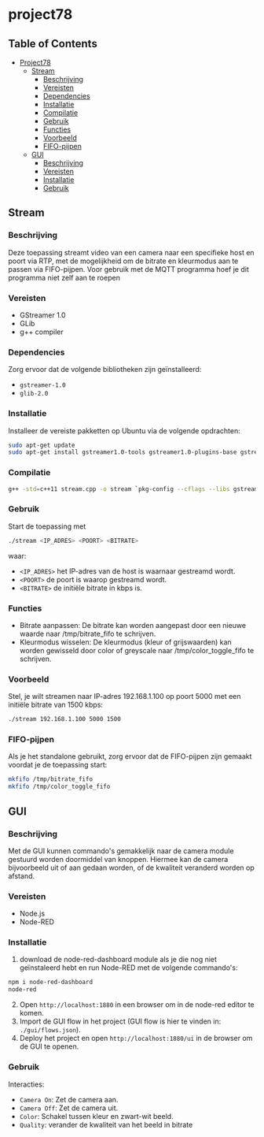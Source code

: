 # project78

## Table of Contents
- [Project78](#project78)
  - [Stream](#stream)
    - [Beschrijving](#beschrijving)
    - [Vereisten](#vereisten)
    - [Dependencies](#dependencies)
    - [Installatie](#installatie)
    - [Compilatie](#compilatie)
    - [Gebruik](#gebruik)
    - [Functies](#functies)
    - [Voorbeeld](#voorbeeld)
    - [FIFO-pijpen](#fifo-pijpen)
  - [GUI](#gui)
    - [Beschrijving](#beschrijving-1)
    - [Vereisten](#vereisten-1)
    - [Installatie](#installatie-1)
    - [Gebruik](#gebruik-1)

## Stream
### Beschrijving
Deze toepassing streamt video van een camera naar een specifieke host en poort via RTP, met de mogelijkheid om de bitrate en kleurmodus aan te passen via FIFO-pijpen. Voor gebruik met de MQTT programma hoef je dit programma niet zelf aan te roepen

### Vereisten
- GStreamer 1.0
- GLib
- g++ compiler

### Dependencies
Zorg ervoor dat de volgende bibliotheken zijn geïnstalleerd:
- `gstreamer-1.0`
- `glib-2.0`

### Installatie
Installeer de vereiste pakketten op Ubuntu via de volgende opdrachten:
```sh
sudo apt-get update
sudo apt-get install gstreamer1.0-tools gstreamer1.0-plugins-base gstreamer1.0-plugins-good gstreamer1.0-plugins-bad gstreamer1.0-plugins-ugly libglib2.0-dev g++
```
### Compilatie
```sh
g++ -std=c++11 stream.cpp -o stream `pkg-config --cflags --libs gstreamer-1.0`
```

### Gebruik
Start de toepassing met
```sh
./stream <IP_ADRES> <POORT> <BITRATE>
```
waar:
* `<IP_ADRES>` het IP-adres van de host is waarnaar gestreamd wordt.
* `<POORT>` de poort is waarop gestreamd wordt.
* `<BITRATE>` de initiële bitrate in kbps is.

### Functies
* Bitrate aanpassen: De bitrate kan worden aangepast door een nieuwe waarde naar /tmp/bitrate_fifo te schrijven.
* Kleurmodus wisselen: De kleurmodus (kleur of grijswaarden) kan worden gewisseld door color of greyscale naar /tmp/color_toggle_fifo te schrijven.

### Voorbeeld
Stel, je wilt streamen naar IP-adres 192.168.1.100 op poort 5000 met een initiële bitrate van 1500 kbps:
```sh
./stream 192.168.1.100 5000 1500
```

### FIFO-pijpen
Als je het standalone gebruikt, zorg ervoor dat de FIFO-pijpen zijn gemaakt voordat je de toepassing start:
```sh
mkfifo /tmp/bitrate_fifo
mkfifo /tmp/color_toggle_fifo
```


## GUI
### Beschrijving
Met de GUI kunnen commando's gemakkelijk naar de camera module gestuurd worden doormiddel van knoppen.
Hiermee kan de camera bijvoorbeeld uit of aan gedaan worden, of de kwaliteit veranderd worden op afstand.

### Vereisten
- Node.js
- Node-RED

### Installatie
1. download de node-red-dashboard module als je die nog niet geïnstaleerd hebt en run Node-RED met de volgende commando's:
```sh
npm i node-red-dashboard
node-red
```
2. Open `http://localhost:1880` in een browser om in de node-red editor te komen.
3. Import de GUI flow in het project (GUI flow is hier te vinden in: `./gui/flows.json`).
4. Deploy het project en open `http://localhost:1880/ui` in de browser om de GUI te openen.

### Gebruik
Interacties:
* `Camera On`: Zet de camera aan.
* `Camera Off`: Zet de camera uit.
* `Color`: Schakel tussen kleur en zwart-wit beeld.
* `Quality`: verander de kwaliteit van het beeld in bitrate
